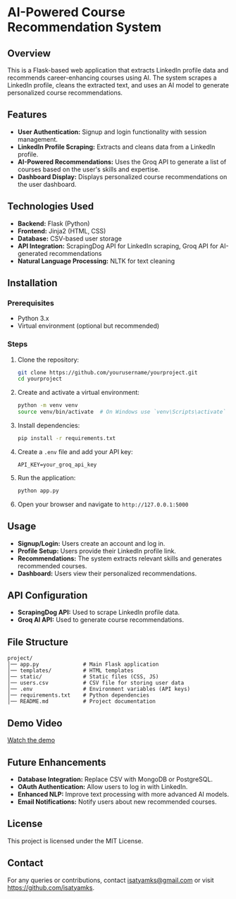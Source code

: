 # AI-Powered Course Recommendation System

## Overview
This is a Flask-based web application that extracts LinkedIn profile data and recommends career-enhancing courses using AI. The system scrapes a LinkedIn profile, cleans the extracted text, and uses an AI model to generate personalized course recommendations.

## Features
- **User Authentication:** Signup and login functionality with session management.
- **LinkedIn Profile Scraping:** Extracts and cleans data from a LinkedIn profile.
- **AI-Powered Recommendations:** Uses the Groq API to generate a list of courses based on the user's skills and expertise.
- **Dashboard Display:** Displays personalized course recommendations on the user dashboard.

## Technologies Used
- **Backend:** Flask (Python)
- **Frontend:** Jinja2 (HTML, CSS)
- **Database:** CSV-based user storage
- **API Integration:** ScrapingDog API for LinkedIn scraping, Groq API for AI-generated recommendations
- **Natural Language Processing:** NLTK for text cleaning

## Installation
### Prerequisites
- Python 3.x
- Virtual environment (optional but recommended)

### Steps
1. Clone the repository:
   ```bash
   git clone https://github.com/yourusername/yourproject.git
   cd yourproject
   ```
2. Create and activate a virtual environment:
   ```bash
   python -m venv venv
   source venv/bin/activate  # On Windows use `venv\Scripts\activate`
   ```
3. Install dependencies:
   ```bash
   pip install -r requirements.txt
   ```
4. Create a `.env` file and add your API key:
   ```
   API_KEY=your_groq_api_key
   ```
5. Run the application:
   ```bash
   python app.py
   ```
6. Open your browser and navigate to `http://127.0.0.1:5000`

## Usage
- **Signup/Login:** Users create an account and log in.
- **Profile Setup:** Users provide their LinkedIn profile link.
- **Recommendations:** The system extracts relevant skills and generates recommended courses.
- **Dashboard:** Users view their personalized recommendations.

## API Configuration
- **ScrapingDog API:** Used to scrape LinkedIn profile data.
- **Groq AI API:** Used to generate course recommendations.

## File Structure
```
project/
│── app.py              # Main Flask application
│── templates/          # HTML templates
│── static/             # Static files (CSS, JS)
│── users.csv           # CSV file for storing user data
│── .env                # Environment variables (API keys)
│── requirements.txt    # Python dependencies
│── README.md           # Project documentation
```

## Demo Video
[Watch the demo](https://youtu.be/bDYaAq4sMcY?si=0LO5jQGf4PZcApV9)

## Future Enhancements
- **Database Integration:** Replace CSV with MongoDB or PostgreSQL.
- **OAuth Authentication:** Allow users to log in with LinkedIn.
- **Enhanced NLP:** Improve text processing with more advanced AI models.
- **Email Notifications:** Notify users about new recommended courses.

## License
This project is licensed under the MIT License.

## Contact
For any queries or contributions, contact isatyamks@gmail.com or visit https://github.com/isatyamks.
